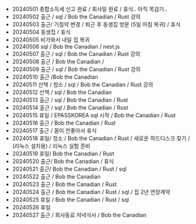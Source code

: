 - 20240501 종합소득세 신고 완료 / 회사일 완료 / 휴식.. 아직 목감기..
- 20240502 출근 / sql / Bob the Canadian / Rust 강의
- 20240503 출근/ 기침약 변경 / 퇴근 후 동생집 방문 (5일 아침 복귀) / 휴식
- 20240504 동생집 / 휴식
- 20240505 비가와서 내일 집 복귀
- 20240506 sql / Bob the Canadian / nest.js
- 20240507 출근 / sql / Bob the Canadian / Rust 강의
- 20240508 출근 / Bob the Canadian /
- 20240509 출근 / sql / Bob the Canadian / Rust 강의
- 20240510 출근 /Bob the Canadian
- 20240511 산책 / 청소 / sql / Bob the Canadian / Rust 강의
- 20240512 산책 / sql / Bob the Canadian
- 20240513 출근 / sql / Bob the Canadian / Rust
- 20240514 출근 / sql / Bob the Canadian / Rust
- 20240515 휴일 / EPASSKOREA sql 시작 / Bob the Canadian / Rust
- 20240516 출근 / Bob the Canadian / Rust
- 20240517 출근 / 몸이 안좋아서 휴식
- 20240518 휴일/ 청소 / Bob the Canadian / Rust / 새로운 하드디스크 찾기 / (리눅스 설치용) / 리눅스 실험 준비
- 20240519 휴일/ Bob the Canadian / Rust
- 20240520 출근/ Bob the Canadian / 휴식
- 20240521 출근/ Bob the Canadian / Rust / sql
- 20240522 출근 / Bob the Canadian
- 20240523 출근 / Bob the Canadian / Rust
- 20240524 출근 / Bob the Canadian / Rust / sql / 집 2년 연장계약
- 20240525 휴일 / Bob the Canadian / Rust / sql
- 20240526 휴일
- 20240527 출근 / 회사동료 저녁식사 / Bob the Canadian
